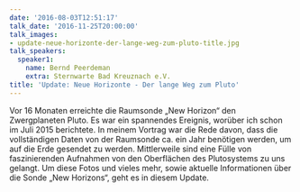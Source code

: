 ```yaml
---
date: '2016-08-03T12:51:17'
talk_date: '2016-11-25T20:00:00'
talk_images:
- update-neue-horizonte-der-lange-weg-zum-pluto-title.jpg
talk_speakers:
  speaker1:
    name: Bernd Peerdeman
    extra: Sternwarte Bad Kreuznach e.V.
title: 'Update: Neue Horizonte - Der lange Weg zum Pluto'
---
```


Vor 16 Monaten erreichte die Raumsonde „New Horizon“ den Zwergplaneten Pluto. Es war ein spannendes Ereignis, worüber ich schon im Juli 2015 berichtete. In meinem Vortrag war die Rede davon, dass die vollständigen Daten von der Raumsonde ca. ein Jahr benötigen werden, um auf die Erde gesendet zu werden. Mittlerweile sind eine Fülle von faszinierenden Aufnahmen von den Oberflächen des Plutosystems zu uns gelangt. Um diese Fotos und vieles mehr, sowie aktuelle Informationen über die Sonde „New Horizons“, geht es in diesem Update.